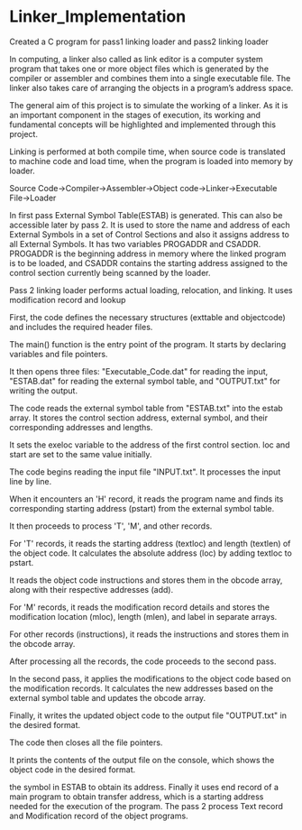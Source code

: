 # Linker_Implementation
Created a C program for pass1 linking loader and pass2 linking loader


In computing, a linker also called as link editor is a computer system program that takes one or more object files
which is generated by the compiler or assembler and combines them into a single executable file. 
The linker also takes care of arranging the objects in a program’s address space.

The general aim of this project is to simulate the working of a linker. As it is an important component in the stages of execution,
its working and fundamental concepts will be highlighted and implemented through this project.

Linking is performed at both compile time, when source code is translated to machine code and load time, when the program is loaded into memory by loader.
  
Source Code->Compiler->Assembler->Object code->Linker->Executable File->Loader

In first pass External Symbol Table(ESTAB) is generated. This can also be accessible later by pass 2.
It is used to store the name and address of each External Symbols in a set of Control Sections and also
it assigns address to all External Symbols. It has two variables PROGADDR and CSADDR.
PROGADDR is the beginning address in memory where the linked program is to be loaded, 
and CSADDR contains the starting address assigned to the control section currently being scanned by the loader.
               
               
Pass 2 linking loader performs actual loading, relocation, and linking. It uses modification record and lookup

First, the code defines the necessary structures (exttable and objectcode) and includes the required header files.

The main() function is the entry point of the program. It starts by declaring variables and file pointers.

It then opens three files: "Executable_Code.dat" for reading the input, "ESTAB.dat" for reading the external symbol table, and "OUTPUT.txt" for writing the output.

The code reads the external symbol table from "ESTAB.txt" into the estab array. It stores the control section address, external symbol, and their corresponding addresses and lengths.

It sets the exeloc variable to the address of the first control section. loc and start are set to the same value initially.

The code begins reading the input file "INPUT.txt". It processes the input line by line.

When it encounters an 'H' record, it reads the program name and finds its corresponding starting address (pstart) from the external symbol table.

It then proceeds to process 'T', 'M', and other records.

For 'T' records, it reads the starting address (textloc) and length (textlen) of the object code. It calculates the absolute address (loc) by adding textloc to pstart.

It reads the object code instructions and stores them in the obcode array, along with their respective addresses (add).

For 'M' records, it reads the modification record details and stores the modification location (mloc), length (mlen), and label in separate arrays.

For other records (instructions), it reads the instructions and stores them in the obcode array.

After processing all the records, the code proceeds to the second pass.

In the second pass, it applies the modifications to the object code based on the modification records. It calculates the new addresses based on the external symbol table and updates the obcode array.

Finally, it writes the updated object code to the output file "OUTPUT.txt" in the desired format.

The code then closes all the file pointers.

It prints the contents of the output file on the console, which shows the object code in the desired format.

the symbol in ESTAB to obtain its address. Finally it uses end record of a main program to obtain transfer address,
which is a starting address needed for the execution of the program. The pass 2 process Text record and Modification record of the object programs.

